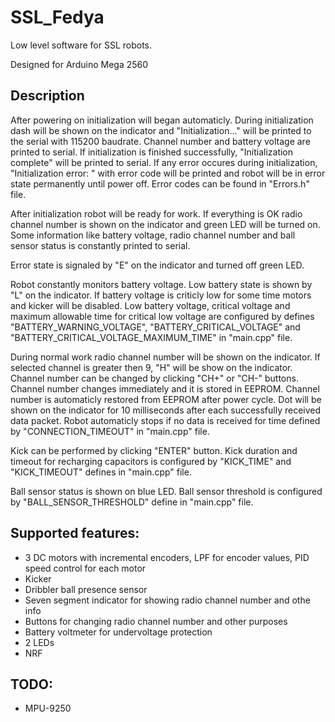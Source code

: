 # SSL_Fedya
Low level software for SSL robots.

Designed for Arduino Mega 2560

## Description
After powering on initialization will began automaticly. During initialization dash will be shown on the indicator and "Initialization..." will be printed to the serial with 115200 baudrate. Channel number and battery voltage are printed to serial. If initialization is finished successfully, "Initialization complete" will be printed to serial. If any error occures during initialization, "Initialization error: " with error code will be printed and robot will be in error state permanently until power off. Error codes can be found in "Errors.h" file.

After initialization robot will be ready for work. If everything is OK radio channel number is shown on the indicator and green LED will be turned on. Some information like battery voltage, radio channel number and ball sensor status is constantly printed to serial.

Error state is signaled by "E" on the indicator and turned off green LED.

Robot constantly monitors battery voltage. Low battery state is shown by "L" on the indicator. If battery voltage is criticly low for some time motors and kicker will be disabled. Low battery voltage, critical voltage and maximum allowable time for critical low voltage are configured by defines "BATTERY_WARNING_VOLTAGE", "BATTERY_CRITICAL_VOLTAGE" and "BATTERY_CRITICAL_VOLTAGE_MAXIMUM_TIME" in "main.cpp" file.

During normal work radio channel number will be shown on the indicator. If selected channel is greater then 9, "H" will be show on the indicator. Channel number can be changed by clicking "CH+" or "CH-" buttons. Channel number changes immediately and it is stored in EEPROM. Channel number is automaticly restored from EEPROM after power cycle. Dot will be shown on the indicator for 10 milliseconds after each successfully received data packet. Robot automaticly stops if no data is received for time defined by "CONNECTION_TIMEOUT" in "main.cpp" file.

Kick can be performed by clicking "ENTER" button. Kick duration and timeout for recharging capacitors is configured by "KICK_TIME" and "KICK_TIMEOUT" defines in "main.cpp" file.

Ball sensor status is shown on blue LED. Ball sensor threshold is configured by "BALL_SENSOR_THRESHOLD" define in "main.cpp" file.

## Supported features:
- 3 DC motors with incremental encoders, LPF for encoder values, PID speed control for each motor
- Kicker
- Dribbler ball presence sensor
- Seven segment indicator for showing radio channel number and othe info
- Buttons for changing radio channel number and other purposes
- Battery voltmeter for undervoltage protection
- 2 LEDs
- NRF

## TODO:
- MPU-9250
